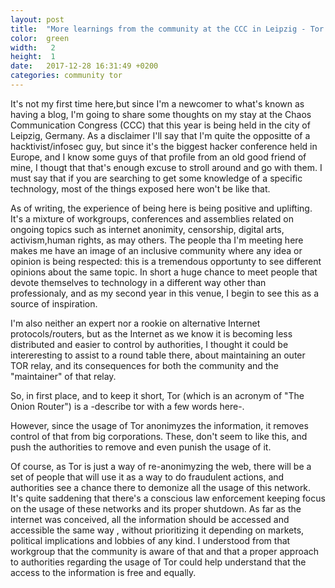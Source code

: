 ```yaml
---
layout: post
title:  "More learnings from the community at the CCC in Leipzig - Tor relays"
color:  green
width:   2
height:  1
date:   2017-12-28 16:31:49 +0200
categories: community tor
---
```


It's not my first time here,but since I'm a newcomer to what's known as having a blog, I'm going to share some thoughts on my stay at the Chaos Communication Congress (CCC) that this year is being held in the city of Leipzig, Germany. As a disclaimer I'll say that I'm quite the oppositte of a hacktivist/infosec guy, but since it's the biggest hacker conference held in Europe, and I know some guys of that profile from an old good friend of mine, I thougt that that's enough excuse to stroll around and go with them. I must say that if you are searching to get some knowledge of a specific technology, most of the things exposed here won't be like that. 

As of writing, the experience of being here is being positive and uplifting. It's a mixture of workgroups, conferences and assemblies related on ongoing topics such as internet anonimity, censorship, digital arts, activism,human rights, as may others. The people tha I'm meeting here makes me have an image of an inclusive community where any idea or opinion is being respected: this is a tremendous opportunty to see different opinions about the same topic. In short a huge chance to meet people that devote themselves to technology in a different way other than professionaly, and as my second year in this venue, I begin to see this as a source of inspiration.

I'm also neither an expert nor a rookie on alternative Internet protocols/routers, but as the Internet as we know it is becoming less distributed and easier to control by authorities, I thought it could be intereresting to assist to a round table there, about maintaining an outer TOR relay, and its consequences for both the community and the "maintainer" of that relay. 

So, in first place, and to keep it short, Tor (which is an acronym of "The Onion Router") is a  -describe tor with a few words here-. 

However, since the usage of Tor anonimyzes the information, it removes control of that from big corporations. These, don't seem to like this, and push the authorities to remove and even punish the usage of it.

Of course, as Tor is just a way of re-anonimyzing the web, there will be a set of people that will use it as a way to do fraudulent actions, and authorities see a chance there to demonize all the usage of this network. It's quite saddening that there's a conscious law enforcement keeping focus on the usage of these networks and its proper shutdown. As far as the internet was conceived, all the information should be accessed and accessible the same way , without prioritizing it depending on markets, political implications and lobbies of any kind. I understood from that workgroup that the community is aware of that and that a proper approach to authorities regarding the usage of Tor could help understand that the access to the information is free and equally. 



